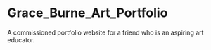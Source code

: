 # Grace_Burne_Art_Portfolio
A commissioned portfolio website for a friend who is an aspiring art educator.
